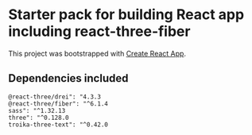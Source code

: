 # Starter pack for building React app including react-three-fiber

This project was bootstrapped with [Create React App](https://github.com/facebook/create-react-app).

## Dependencies included

    @react-three/drei": "4.3.3
    @react-three/fiber": "^6.1.4
    sass": "^1.32.13
    three": "^0.128.0
    troika-three-text": "^0.42.0

